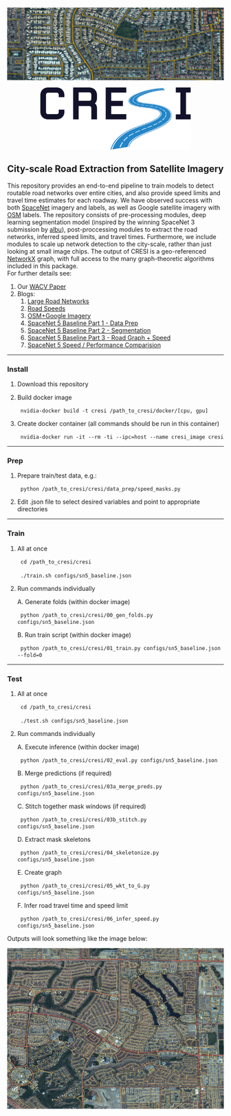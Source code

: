 ![Alt text](/results/images/header.png?raw=true "Header")

<p align="center">
<img src="/results/images/cresi_logo.png" width="350" alt="CRESI">
</p>

## City-scale Road Extraction from Satellite Imagery ##

This repository provides an end-to-end pipeline to train models to detect  routable road networks over entire cities, and also provide speed limits and travel time estimates for each roadway.  We have observed success with both [SpaceNet](https://spacenet.ai) imagery and labels, as well as Google satellite imagery with [OSM](https://openstreetmap.org) labels. The repository consists of pre-processing modules, deep learning segmentation model (inspired by the winning SpaceNet 3 submission by [albu](https://github.com/SpaceNetChallenge/RoadDetector/tree/master/albu-solution)), post-proccessing modules to extract the road networks, inferred speed limits, and travel times.  Furthermore, we include modules to scale up network detection to the city-scale, rather than just looking at small image chips.  The output of CRESI is a geo-referenced [NetworkX](https://networkx.github.io) graph, with full access to the many graph-theoretic algorithms included in this package.  
For further details see:

1. Our [WACV Paper](http://openaccess.thecvf.com/content_WACV_2020/html/Van_Etten_City-Scale_Road_Extraction_from_Satellite_Imagery_v2_Road_Speeds_and_WACV_2020_paper.html)
2. Blogs:
	1. [Large Road Networks](https://medium.com/the-downlinq/extracting-road-networks-at-scale-with-spacenet-b63d995be52d)
	2. [Road Speeds](https://medium.com/the-downlinq/inferring-route-travel-times-with-spacenet-7f55e1afdd6d)
	3. [OSM+Google Imagery](https://medium.com/the-downlinq/computer-vision-with-openstreetmap-and-spacenet-a-comparison-cc70353d0ace)
	4. [SpaceNet 5 Baseline Part 1 - Data Prep](https://medium.com/the-downlinq/the-spacenet-5-baseline-part-1-imagery-and-label-preparation-598af46d485e)
	5. [SpaceNet 5 Baseline Part 2 - Segmentation](https://medium.com/the-downlinq/the-spacenet-5-baseline-part-2-training-a-road-speed-segmentation-model-2bc93de564d7)
	6. [SpaceNet 5 Baseline Part 3 - Road Graph + Speed](https://medium.com/the-downlinq/the-spacenet-5-baseline-part-3-extracting-road-speed-vectors-from-satellite-imagery-5d07cd5e1d21)
	7. [SpaceNet 5 Speed / Performance Comparision](https://medium.com/the-downlinq/spacenet-5-winning-model-release-end-of-the-road-fd02e00b826c)

____
### Install ###

1. Download this repository

2. Build docker image

		nvidia-docker build -t cresi /path_to_cresi/docker/[cpu, gpu]
	
3. Create docker container (all commands should be run in this container)

		nvidia-docker run -it --rm -ti --ipc=host --name cresi_image cresi
	

____
### Prep ###

1. Prepare train/test data, e.g.:

		python /path_to_cresi/cresi/data_prep/speed_masks.py
	
2. Edit .json file to select desired variables and point to appropriate directories


____
### Train ###

1. All at once

		cd /path_to_cresi/cresi
	
		./train.sh configs/sn5_baseline.json


2. Run commands individually

	A. Generate folds (within docker image)

		python /path_to_cresi/cresi/00_gen_folds.py configs/sn5_baseline.json

	B. Run train script (within docker image)

		python /path_to_cresi/cresi/01_train.py configs/sn5_baseline.json --fold=0
	


____
### Test ###


1. All at once

		cd /path_to_cresi/cresi
	
		./test.sh configs/sn5_baseline.json
	

2. Run commands individually


	A. Execute inference (within docker image)

		python /path_to_cresi/cresi/02_eval.py configs/sn5_baseline.json

	B. Merge predictions (if required)

		python /path_to_cresi/cresi/03a_merge_preds.py configs/sn5_baseline.json
	
	C. Stitch together mask windows (if required)

		python /path_to_cresi/cresi/03b_stitch.py configs/sn5_baseline.json

	D. Extract mask skeletons

		python /path_to_cresi/cresi/04_skeletonize.py configs/sn5_baseline.json
	
	E. Create graph

		python /path_to_cresi/cresi/05_wkt_to_G.py configs/sn5_baseline.json

	F. Infer road travel time and speed limit

		python /path_to_cresi/cresi/06_infer_speed.py configs/sn5_baseline.json
	

Outputs will look something like the image below:

![Alt text](/results/images/vegas_speed.jpg?raw=true "Header")
